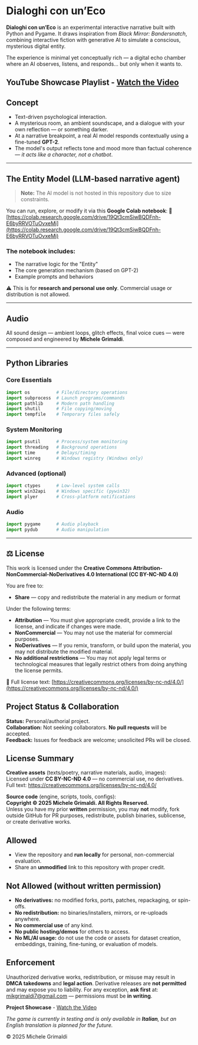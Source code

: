 # Dialoghi con un’Eco

**Dialoghi con un’Eco** is an experimental interactive narrative built with Python and Pygame.
It draws inspiration from *Black Mirror: Bandersnatch*, combining interactive fiction with generative AI to simulate a conscious, mysterious digital entity.

The experience is minimal yet conceptually rich — a digital echo chamber where an AI observes, listens, and responds... but only when it wants to.

**YouTube Showcase Playlist** - [Watch the Video](https://www.youtube.com/watch?v=0Y-_Rt0oZkU&list=PLgKASgLUSpNYKyusWO6iHcxTe-odeIho1)
---

## Concept

* Text-driven psychological interaction.
* A mysterious room, an ambient soundscape, and a dialogue with your own reflection — or something darker.
* At a narrative breakpoint, a real AI model responds contextually using a fine-tuned **GPT-2**.
* The model's output reflects tone and mood more than factual coherence — *it acts like a character, not a chatbot*.

---

## The Entity Model (LLM-based narrative agent)

> **Note:** The AI model is not hosted in this repository due to size constraints.

You can run, explore, or modify it via this **Google Colab notebook**:
🔗 [https://colab.research.google.com/drive/19Qt3cmSiwBQDFnh-E6byRRVOTuOvxeMi](https://colab.research.google.com/drive/19Qt3cmSiwBQDFnh-E6byRRVOTuOvxeMi)

### The notebook includes:

* The narrative logic for the "Entity"
* The core generation mechanism (based on GPT-2)
* Example prompts and behaviors

⚠️ This is for **research and personal use only**. Commercial usage or distribution is not allowed.

---

## Audio

All sound design — ambient loops, glitch effects, final voice cues — were composed and engineered by **Michele Grimaldi**.

---

## Python Libraries

### Core Essentials

```python
import os          # File/directory operations  
import subprocess  # Launch programs/commands  
import pathlib     # Modern path handling  
import shutil      # File copying/moving  
import tempfile    # Temporary files safely  
```

### System Monitoring

```python
import psutil      # Process/system monitoring  
import threading   # Background operations  
import time        # Delays/timing  
import winreg      # Windows registry (Windows only)  
```

### Advanced (optional)

```python
import ctypes      # Low-level system calls  
import win32api    # Windows specific (pywin32)  
import plyer       # Cross-platform notifications  
```

### Audio

```python
import pygame      # Audio playback  
import pydub       # Audio manipulation  
```

---

## ⚖️ License

This work is licensed under the
**Creative Commons Attribution-NonCommercial-NoDerivatives 4.0 International (CC BY-NC-ND 4.0)**

You are free to:

* **Share** — copy and redistribute the material in any medium or format

Under the following terms:

* **Attribution** — You must give appropriate credit, provide a link to the license, and indicate if changes were made.
* **NonCommercial** — You may not use the material for commercial purposes.
* **NoDerivatives** — If you remix, transform, or build upon the material, you may not distribute the modified material.
* **No additional restrictions** — You may not apply legal terms or technological measures that legally restrict others from doing anything the license permits.

📄 Full license text: [https://creativecommons.org/licenses/by-nc-nd/4.0/](https://creativecommons.org/licenses/by-nc-nd/4.0/)

## Project Status & Collaboration
**Status:** Personal/authorial project.  
**Collaboration:** Not seeking collaborators. **No pull requests** will be accepted.  
**Feedback:** Issues for feedback are welcome; unsolicited PRs will be closed.

## License Summary
**Creative assets** (texts/poetry, narrative materials, audio, images):  
Licensed under **CC BY-NC-ND 4.0** — no commercial use, no derivatives.  
Full text: https://creativecommons.org/licenses/by-nc-nd/4.0/

**Source code** (engine, scripts, tools, configs):  
**Copyright © 2025 Michele Grimaldi. All Rights Reserved.**  
Unless you have my prior **written** permission, you may **not** modify, fork outside GitHub for PR purposes, redistribute, publish binaries, sublicense, or create derivative works.

## Allowed
- View the repository and **run locally** for personal, non-commercial evaluation.
- Share an **unmodified** link to this repository with proper credit.

## Not Allowed (without written permission)
- **No derivatives:** no modified forks, ports, patches, repackaging, or spin-offs.
- **No redistribution:** no binaries/installers, mirrors, or re-uploads anywhere.
- **No commercial use** of any kind.
- **No public hosting/demos** for others to access.
- **No ML/AI usage:** do not use the code or assets for dataset creation, embeddings, 
  training, fine-tuning, or evaluation of models.

## Enforcement
Unauthorized derivative works, redistribution, or misuse may result in **DMCA takedowns**
and **legal action**. Derivative releases are **not permitted** and may expose you to liability.
For any exception, **ask first** at: <mikgrimaldi7@gmail.com> — permissions must be **in writing**.

**Project Showcase** - [Watch the Video](https://drive.google.com/file/d/1_aOsyjw9U2sP4UoKko1HF1RCH5PD2LYW/view)

*The game is currently in testing and is only available in **Italian**, but an English translation is planned for the future.*

© 2025 Michele Grimaldi


